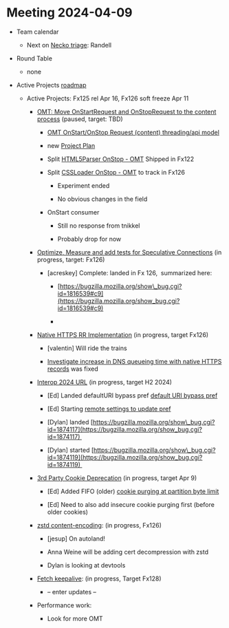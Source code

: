 # Meeting 2024-04-09

-   Team calendar
    

    -   Next on [Necko triage](https://github.com/mozilla-necko/triage-list): Randell
    

  

-   Round Table
    

    -   none
    

  

-   Active Projects [roadmap](https://mozilla-hub.atlassian.net/jira/plans/71/scenarios/71?vid=300#plan/backlog) 
    

    -   Active Projects: Fx125 rel Apr 16, Fx126 soft freeze Apr 11 
    

        -   [OMT: Move OnStartRequest and OnStopRequest to the content process](https://mozilla-hub.atlassian.net/browse/FFXP-2060) (paused, target: TBD)
    

            -   [OMT OnStart/OnStop Request (content) threading/api model](https://docs.google.com/document/d/1vCWPB22_OeqbmhB1Kc6G-jkYcS_K4EKa1Z4agrLU2iM/edit#)
    
            -   new [Project Plan](https://docs.google.com/document/d/1Z-Ktxfy7spdRVQTH6lzNirp_Yy4wUceT-pahBrDIlaw/edit)
    
            -   Split [HTML5Parser OnStop - OMT](https://mozilla-hub.atlassian.net/browse/FFXP-2649) Shipped in Fx122 
    
            -   Split [CSSLoader OnStop - OMT](https://mozilla-hub.atlassian.net/browse/FFXP-2667) to track in Fx126
    

                -   Experiment ended
    
                -   No obvious changes in the field
    

            -   OnStart consumer
    

                -   Still no response from tnikkel
    
                -   Probably drop for now
    

        -   [Optimize, Measure and add tests for Speculative Connections](https://mozilla-hub.atlassian.net/browse/FFXP-2327) (in progress, target: Fx126) 
    

            -   \[acreskey\] Complete: landed in Fx 126,  summarized here:
    

                -   [https://bugzilla.mozilla.org/show\_bug.cgi?id=1816539#c9](https://bugzilla.mozilla.org/show_bug.cgi?id=1816539#c9)
    
                -     
    

        -   [Native HTTPS RR Implementation](https://mozilla-hub.atlassian.net/browse/FFXP-2553) (in progress, target Fx126)
    

            -   \[valentin\] Will ride the trains
    
            -   [Investigate increase in DNS queueing time with native HTTPS records](https://bugzilla.mozilla.org/show_bug.cgi?id=1885529) was fixed
    

        -   [Interop 2024 URL](https://mozilla-hub.atlassian.net/browse/FFXP-2202) (in progress, target H2 2024)
    

            -   \[Ed\] Landed defaultURI bypass pref [default URI bypass pref](https://bugzilla.mozilla.org/show_bug.cgi?id=1878001)
    
            -   \[Ed\] Starting [remote settings to update pref](https://bugzilla.mozilla.org/show_bug.cgi?id=1889988)  
    
            -   \[Dylan\] landed [https://bugzilla.mozilla.org/show\_bug.cgi?id=1874117](https://bugzilla.mozilla.org/show_bug.cgi?id=1874117) 
    
            -   \[Dylan\] started [https://bugzilla.mozilla.org/show\_bug.cgi?id=1874119](https://bugzilla.mozilla.org/show_bug.cgi?id=1874119) 
    

        -   [3rd Party Cookie Deprecation](https://mozilla-hub.atlassian.net/browse/FFXP-2237) (in progress, target Apr 9)
    

            -   \[Ed\] Added FIFO (older) [cookie purging at partition byte limit](https://phabricator.services.mozilla.com/D201757) 
    
            -   \[Ed\] Need to also add insecure cookie purging first (before older cookies)
    

        -   [zstd content-encoding](https://mozilla-hub.atlassian.net/browse/FFXP-2597): (in progress, Fx126)
    

            -   \[jesup\] On autoland!
    
            -   Anna Weine will be adding cert decompression with zstd
    
            -   Dylan is looking at devtools
    

        -   [Fetch keepalive](https://mozilla-hub.atlassian.net/browse/FFXP-2596): (in progress, Target Fx128) 
    

            -   – enter updates –
    

        -   Performance work: 
    

            -   Look for more OMT